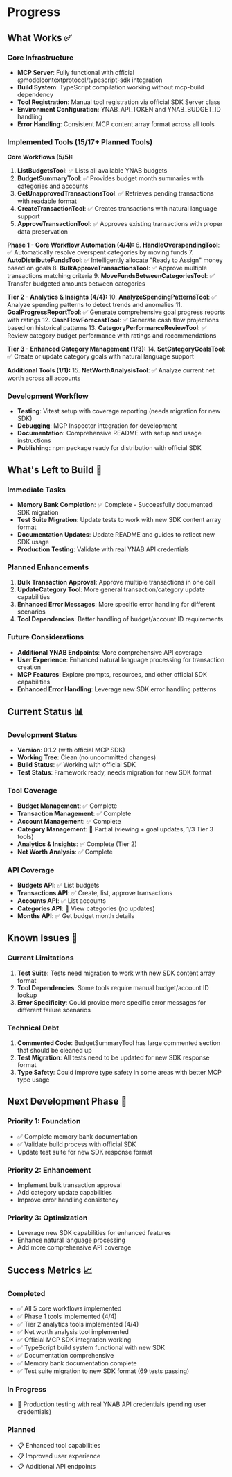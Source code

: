 # Progress

## What Works ✅

### Core Infrastructure
- **MCP Server**: Fully functional with official @modelcontextprotocol/typescript-sdk integration
- **Build System**: TypeScript compilation working without mcp-build dependency
- **Tool Registration**: Manual tool registration via official SDK Server class
- **Environment Configuration**: YNAB_API_TOKEN and YNAB_BUDGET_ID handling
- **Error Handling**: Consistent MCP content array format across all tools

### Implemented Tools (15/17+ Planned Tools)
**Core Workflows (5/5):**
1. **ListBudgetsTool**: ✅ Lists all available YNAB budgets
2. **BudgetSummaryTool**: ✅ Provides budget month summaries with categories and accounts
3. **GetUnapprovedTransactionsTool**: ✅ Retrieves pending transactions with readable format
4. **CreateTransactionTool**: ✅ Creates transactions with natural language support
5. **ApproveTransactionTool**: ✅ Approves existing transactions with proper data preservation

**Phase 1 - Core Workflow Automation (4/4):**
6. **HandleOverspendingTool**: ✅ Automatically resolve overspent categories by moving funds
7. **AutoDistributeFundsTool**: ✅ Intelligently allocate "Ready to Assign" money based on goals
8. **BulkApproveTransactionsTool**: ✅ Approve multiple transactions matching criteria
9. **MoveFundsBetweenCategoriesTool**: ✅ Transfer budgeted amounts between categories

**Tier 2 - Analytics & Insights (4/4):**
10. **AnalyzeSpendingPatternsTool**: ✅ Analyze spending patterns to detect trends and anomalies
11. **GoalProgressReportTool**: ✅ Generate comprehensive goal progress reports with ratings
12. **CashFlowForecastTool**: ✅ Generate cash flow projections based on historical patterns
13. **CategoryPerformanceReviewTool**: ✅ Review category budget performance with ratings and recommendations

**Tier 3 - Enhanced Category Management (1/3):**
14. **SetCategoryGoalsTool**: ✅ Create or update category goals with natural language support

**Additional Tools (1/1):**
15. **NetWorthAnalysisTool**: ✅ Analyze current net worth across all accounts

### Development Workflow
- **Testing**: Vitest setup with coverage reporting (needs migration for new SDK)
- **Debugging**: MCP Inspector integration for development
- **Documentation**: Comprehensive README with setup and usage instructions
- **Publishing**: npm package ready for distribution with official SDK

## What's Left to Build 🔄

### Immediate Tasks
- **Memory Bank Completion**: ✅ Complete - Successfully documented SDK migration
- **Test Suite Migration**: Update tests to work with new SDK content array format
- **Documentation Updates**: Update README and guides to reflect new SDK usage
- **Production Testing**: Validate with real YNAB API credentials

### Planned Enhancements
1. **Bulk Transaction Approval**: Approve multiple transactions in one call
2. **UpdateCategory Tool**: More general transaction/category update capabilities
3. **Enhanced Error Messages**: More specific error handling for different scenarios
4. **Tool Dependencies**: Better handling of budget/account ID requirements

### Future Considerations
- **Additional YNAB Endpoints**: More comprehensive API coverage
- **User Experience**: Enhanced natural language processing for transaction creation
- **MCP Features**: Explore prompts, resources, and other official SDK capabilities
- **Enhanced Error Handling**: Leverage new SDK error handling patterns

## Current Status 📊

### Development Status
- **Version**: 0.1.2 (with official MCP SDK)
- **Working Tree**: Clean (no uncommitted changes)
- **Build Status**: ✅ Working with official SDK
- **Test Status**: Framework ready, needs migration for new SDK format

### Tool Coverage
- **Budget Management**: ✅ Complete
- **Transaction Management**: ✅ Complete
- **Account Management**: ✅ Complete
- **Category Management**: 🔄 Partial (viewing + goal updates, 1/3 Tier 3 tools)
- **Analytics & Insights**: ✅ Complete (Tier 2)
- **Net Worth Analysis**: ✅ Complete

### API Coverage
- **Budgets API**: ✅ List budgets
- **Transactions API**: ✅ Create, list, approve transactions
- **Accounts API**: ✅ List accounts
- **Categories API**: 🔄 View categories (no updates)
- **Months API**: ✅ Get budget month details

## Known Issues 🐛

### Current Limitations
1. **Test Suite**: Tests need migration to work with new SDK content array format
2. **Tool Dependencies**: Some tools require manual budget/account ID lookup
3. **Error Specificity**: Could provide more specific error messages for different failure scenarios

### Technical Debt
1. **Commented Code**: BudgetSummaryTool has large commented section that should be cleaned up
2. **Test Migration**: All tests need to be updated for new SDK response format
3. **Type Safety**: Could improve type safety in some areas with better MCP type usage

## Next Development Phase 🚀

### Priority 1: Foundation
- ✅ Complete memory bank documentation
- ✅ Validate build process with official SDK
- Update test suite for new SDK response format

### Priority 2: Enhancement
- Implement bulk transaction approval
- Add category update capabilities
- Improve error handling consistency

### Priority 3: Optimization
- Leverage new SDK capabilities for enhanced features
- Enhance natural language processing
- Add more comprehensive API coverage

## Success Metrics 📈

### Completed
- ✅ All 5 core workflows implemented
- ✅ Phase 1 tools implemented (4/4)
- ✅ Tier 2 analytics tools implemented (4/4)
- ✅ Net worth analysis tool implemented
- ✅ Official MCP SDK integration working
- ✅ TypeScript build system functional with new SDK
- ✅ Documentation comprehensive
- ✅ Memory bank documentation complete
- ✅ Test suite migration to new SDK format (69 tests passing)

### In Progress
- 🔄 Production testing with real YNAB API credentials (pending user credentials)

### Planned
- 📋 Enhanced tool capabilities
- 📋 Improved user experience
- 📋 Additional API endpoints
